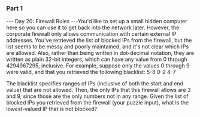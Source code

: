 ### Part 1

--- Day 20: Firewall Rules ---You'd like to set up a small hidden computer here so you can use it to get back into the network later. However, the corporate firewall only allows communication with certain external IP addresses.
You've retrieved the list of blocked IPs from the firewall, but the list seems to be messy and poorly maintained, and it's not clear which IPs are allowed. Also, rather than being written in dot-decimal notation, they are written as plain 32-bit integers, which can have any value from 0 through 4294967295, inclusive.
For example, suppose only the values 0 through 9 were valid, and that you retrieved the following blacklist:
5-8
0-2
4-7

The blacklist specifies ranges of IPs (inclusive of both the start and end value) that are not allowed. Then, the only IPs that this firewall allows are 3 and 9, since those are the only numbers not in any range.
Given the list of blocked IPs you retrieved from the firewall (your puzzle input), what is the lowest-valued IP that is not blocked?
